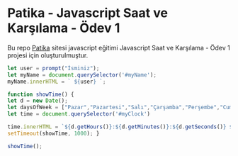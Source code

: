 # Patika - Javascript Saat ve Karşılama - Ödev 1
Bu repo [Patika](http://www.patika.dev) sitesi javascript eğitimi Javascript Saat ve Karşılama - Ödev 1 projesi için oluşturulmuştur.


```javascript
let user = prompt("İsminiz");
let myName = document.querySelector('#myName');
myName.innerHTML = ` ${user} `;

function showTime() {
let d = new Date();
let daysOfWeek = ["Pazar","Pazartesi","Salı","Çarşamba","Perşembe","Cuma","Cumartesi"];
let time = document.querySelector('#myClock')

time.innerHTML = `${d.getHours()}:${d.getMinutes()}:${d.getSeconds()} ${daysOfWeek[d.getUTCDay()]}` 
setTimeout(showTime, 1000); }

showTime();

```
